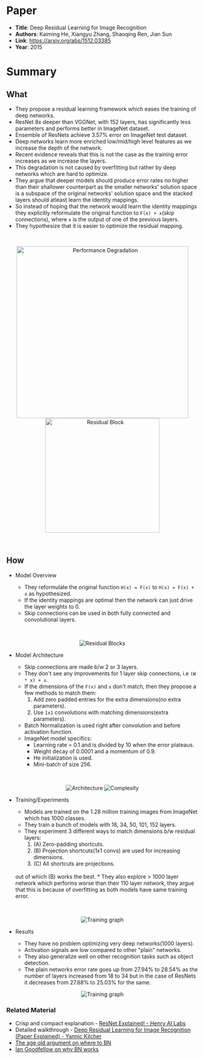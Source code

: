 # Paper

* **Title**: Deep Residual Learning for Image Recognition
* **Authors**: Kaiming He, Xiangyu Zhang, Shaoqing Ren, Jian Sun
* **Link**: https://arxiv.org/abs/1512.03385
* **Year**: 2015

# Summary

## What

<!-- * This degradation is not caused by overfitting but rather by adding more
layers which make the model hard to optimize. -->
* They propose a residual learning framework which eases the training of deep networks.
* ResNet 8x deeper than VGGNet, with 152 layers, has significantly less parameters and performs
  better in ImageNet dataset.
* Ensemble of ResNets achieve 3.57% error on ImageNet test dataset.
* Deep networks learn more enriched low/mid/high level features as we increase
  the depth of the network.
* Recent evidence reveals that this is not the case as the training error
  increases as we increase the layers.
* This degradation is not caused by overfitting but rather by deep networks
  which are hard to optimize.
* They argue that deeper models should produce error rates no higher than their
  shallower counterpart as the
  smaller networks' solution space is a subspace of the original networks'
  solution space and the stacked layers
  should atleast learn the identity mappings.
* So instead of hoping that the network would learn the identity mappings they
  explicitly reformulate the
  original function to `F(x) + x`(skip connections), where `x` is the output of
  one of the previous layers.
* They hypothesize that it is easier to optimize the residual mapping.

<br>
<p align="center">
<img src="images/deep-residual-learning-for-image-recognition/performance-degradation.png"
alt="Performance Degradation" width=450>
<img src="images/deep-residual-learning-for-image-recognition/resnet-block.png"
alt="Residual Block" width=300> 
</p>
<br>

## How

* Model Overview

    * They reformulate the original function `H(x) = F(x)` to `H(x) = F(x) + x` as hypothesized.
    * If the identity mappings are optimal then the network can just drive the layer weights to 0.
    * Skip connections can be used in both fully connected and convolutional layers.

<br>
<p align="center">
<img src="images/deep-residual-learning-for-image-recognition/basic-resblock.png" alt="Residual Blocks">
</p>

* Model Architecture

    * Skip connections are made b/w 2 or 3 layers.
    * They don't see any improvements for 1 layer skip connections, i.e `(W * x) + x`.
    * If the dimensions of the `F(x)` and `x` don't match, then they propose a few methods to match them:
        1. Add zero padded entries for the extra dimensions(no extra parameters).
        2. Use `1x1` convolutions with matching dimensions(extra parameters).
    * Batch Normalization is used right after convolution and before activation function.
    * ImageNet model specifics:
        * Learning rate = 0.1 and is divided by 10 when the error plateaus.
        * Weight decay of 0.0001 and a momentum of 0.9.
        * He initialization is used.
        * Mini-batch of size 256.

<br>
<p align="center">
<img src="images/deep-residual-learning-for-image-recognition/model-diagram.png" alt="Architecture">
<img src="images/deep-residual-learning-for-image-recognition/model-complexity.png" alt="Complexity">
</p>

* Training/Experiments

    * Models are trained on the 1.28 million training images from ImageNet which has 1000 classes.
    * They train a bunch of models with 18, 34, 50, 101, 152 layers.
    * They experiment 3 different ways to match dimensions b/w residual layers:
        1. (A) Zero-padding shortcuts.
        2. (B) Projection shortcuts(1x1 convs) are used for increasing dimensions.
        3. (C) All shortcuts are projections.
    <br>
    out of which (B) works the best.
    * They also explore > 1000 layer network which performs worse than their
      110 layer network, they argue that this is because of overfitting as both
      models have same training error.

<br>
<p align="center">
<img
src="images/deep-residual-learning-for-image-recognition/training-graph.png"
alt="Training graph">
</p>

* Results

    * They have no problem optimizing very deep networks(1000 layers).
    * Activation signals are low compared to other "plain" networks.
    * They also generalize well on other recognition tasks such as object detection.
    * The plain networks error rate goes up from 27.94% to 28.54% as the number
      of layers increased from 18 to 34 but in the case of ResNets it decreases
      from 27.88% to 25.03% for the same.

<p align="center">
<img
src="images/deep-residual-learning-for-image-recognition/training-results.png"
alt="Training graph">
</p>

### Related Material

* Crisp and compact explanation - [ResNet Explained! - Henry AI Labs](https://youtu.be/sAzL4XMke80)
* Detailed walkthrough - [Deep Residual Learning for Image Recognition (Paper Explained) - Yannic Kilcher](https://youtu.be/GWt6Fu05voI)
* [The age old argument on where to BN](https://www.reddit.com/r/MachineLearning/comments/67gonq/d_batch_normalization_before_or_after_relu)
* [Ian Goodfellow on why BN works](https://www.quora.com/Is-there-a-theory-for-why-batch-normalization-has-a-regularizing-effect)

